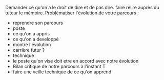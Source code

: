 Demander ce qu'on a le droit de dire et de pas dire. 
faire relire auprès du tuteur le mémoire.
Problématiser l'évolution de votre parcours : 
-  reprendre son parcours 
- poste 
- ce qu'on a appris
- ce qu'on a developpé
- montré l'évolution
-  carrière futur ?
- technique 
- le poste qu'on vise doit etre en accord avec notre évolution
- Bilan critique de notre parcours à l'instant T
- faire une veille technique de ce qu'on apprend